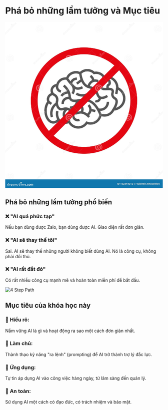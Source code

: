 # Phá bỏ những lầm tưởng và Mục tiêu

![Crossed Out Misconceptions](../../images/chapter-1/1.7-crossed-out-brain.jpg)

## **Phá bỏ những lầm tưởng phổ biến**

### ❌ **"AI quá phức tạp"**
Nếu bạn dùng được Zalo, bạn dùng được AI. Giao diện rất đơn giản.

### ❌ **"AI sẽ thay thế tôi"**
Sai. AI sẽ thay thế những người không biết dùng AI. Nó là công cụ, không phải đối thủ.

### ❌ **"AI rất đắt đỏ"**
Có rất nhiều công cụ mạnh mẽ và hoàn toàn miễn phí để bắt đầu.

![4 Step Path](../../images/chapter-1/1.8-4-step-path.jpg)

## **Mục tiêu của khóa học này**

### 🎯 **Hiểu rõ:**
Nắm vững AI là gì và hoạt động ra sao một cách đơn giản nhất.

### 🎯 **Làm chủ:**
Thành thạo kỹ năng "ra lệnh" (prompting) để AI trở thành trợ lý đắc lực.

### 🎯 **Ứng dụng:**
Tự tin áp dụng AI vào công việc hàng ngày, từ lâm sàng đến quản lý.

### 🎯 **An toàn:**
Sử dụng AI một cách có đạo đức, có trách nhiệm và bảo mật.